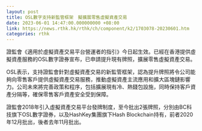 ```yaml
---
layout: post
title: OSL數字支持新監管框架　擬擴展零售虛擬資產交易
date: 2023-06-01 14:47:00.000000000 +08:00
link: https://news.rthk.hk/rthk/ch/component/k2/1703078-20230601.htm
categories: rthk
---
```


證監會《適用於虛擬資產交易平台營運者的指引》今日起生效。已經在香港提供虛擬資產服務的OSL數字證券宣布，已申請提升現有牌照，擴展零售虛擬資產交易。

OSL表示，支持證監會針對虛擬資產交易的新監管框架，認為提升牌照將令公司能夠向零售客戶提供虛擬資產交易服務，推動虛擬資產主流應用和擴大區塊鏈影響力。公司未來將完善政策和程序，包括擴展現有冷、熱錢包設施，同時保持客戶資產分隔等，確保零售客戶資產安全受到保障。

證監會2018年引入虛擬資產交易平台發牌制度，至今批出2張牌照，分別由BC科技旗下OSL數字證券，以及HashKey集團旗下Hash Blockchain持有，前者2020年12月批出，後者去年11月批出。
